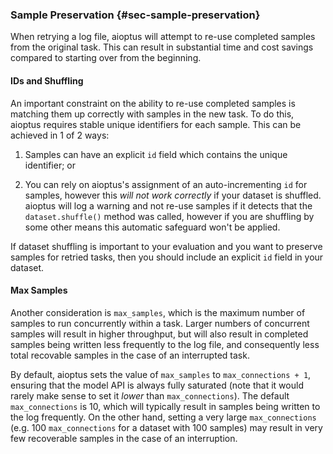 ### Sample Preservation {#sec-sample-preservation}

When retrying a log file, aioptus will attempt to re-use completed samples from the original task. This can result in substantial time and cost savings compared to starting over from the beginning.

#### IDs and Shuffling

An important constraint on the ability to re-use completed samples is matching them up correctly with samples in the new task. To do this, aioptus requires stable unique identifiers for each sample. This can be achieved in 1 of 2 ways:

1.  Samples can have an explicit `id` field which contains the unique identifier; or

2.  You can rely on aioptus's assignment of an auto-incrementing `id` for samples, however this *will not work correctly* if your dataset is shuffled. aioptus will log a warning and not re-use samples if it detects that the `dataset.shuffle()` method was called, however if you are shuffling by some other means this automatic safeguard won't be applied.

If dataset shuffling is important to your evaluation and you want to preserve samples for retried tasks, then you should include an explicit `id` field in your dataset.

#### Max Samples

Another consideration is `max_samples`, which is the maximum number of samples to run concurrently within a task. Larger numbers of concurrent samples will result in higher throughput, but will also result in completed samples being written less frequently to the log file, and consequently less total recovable samples in the case of an interrupted task.

By default, aioptus sets the value of `max_samples` to `max_connections + 1`, ensuring that the model API is always fully saturated (note that it would rarely make sense to set it _lower_ than `max_connections`). The default `max_connections` is 10, which will typically result in samples being written to the log frequently. On the other hand, setting a very large `max_connections` (e.g. 100 `max_connections` for a dataset with 100 samples) may result in very few recoverable samples in the case of an interruption. 

